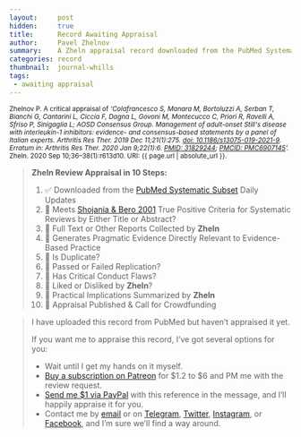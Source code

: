 ```yaml
---
layout:     post
hidden:     true
title:      Record Awaiting Appraisal
author:     Pavel Zhelnov
summary:    A Zheln appraisal record downloaded from the PubMed Systematic Subset daily updates.
categories: record
thumbnail:  journal-whills
tags:
 - awaiting appraisal
---
```


<small>Zhelnov P. A critical appraisal of _‘Colafrancesco S, Manara M, Bortoluzzi A, Serban T, Bianchi G, Cantarini L, Ciccia F, Dagna L, Govoni M, Montecucco C, Priori R, Ravelli A, Sfriso P, Sinigaglia L; AOSD Consensus Group. Management of adult-onset Still's disease with interleukin-1 inhibitors: evidence- and consensus-based statements by a panel of Italian experts. Arthritis Res Ther. 2019 Dec 11;21(1):275. [doi: 10.1186/s13075-019-2021-9](https://doi.org/10.1186/s13075-019-2021-9). Erratum in: Arthritis Res Ther. 2020 Jan 9;22(1):6. [PMID: 31829244](https://pubmed.gov/31829244); [PMCID: PMC6907145](https://ncbi.nlm.nih.gov/pmc/PMC6907145)’._ Zheln. 2020 Sep 10;36–38(1):r613d10. URI: {{ page.url | absolute_url }}.</small>

> **Zheln Review Appraisal in 10 Steps:**
>
> 1. ✅ Downloaded from the [PubMed Systematic Subset](https://p1m.org/ssb) Daily Updates
> 2. 🔄 Meets [Shojania & Bero 2001](https://www.researchgate.net/publication/11820967_Taking_Advantage_of_the_Explosion_of_Systematic_Reviews_An_Efficient_MEDLINE_Search_Strategy) True Positive Criteria for Systematic Reviews by Either Title or Abstract?
> 3. 🔄 Full Text or Other Reports Collected by **Zheln**
> 4. 🔄 Generates Pragmatic Evidence Directly Relevant to Evidence-Based Practice
> 5. 🔄 Is Duplicate?
> 6. 🔄 Passed or Failed Replication?
> 7. 🔄 Has Critical Conduct Flaws?
> 8. 🔄 Liked or Disliked by **Zheln**?
> 9. 🔄 Practical Implications Summarized by **Zheln**
> 10. 🔄 Appraisal Published & Call for Crowdfunding

> I have uploaded this record from PubMed but haven’t appraised it yet.
>
> If you want me to appraise this record, I’ve got several options for you:
> * Wait until I get my hands on it myself.
> * [Buy a subscription on Patreon](https://patreon.com/zheln) for $1.2 to $6 and PM me with the review request.
> * [Send me $1 via PayPal](https://paypal.me/pjelnov) with this reference in the message, and I’ll happily appraise it for you.
> * Contact me by [email](mailto:pavel@zheln.com) or on [Telegram](https://t.me/drzhelnov), [Twitter](https://twitter.com/drzhelnov), [Instagram](https://instagram.com/igzheln), or [Facebook](https://facebook.com/drzhelnov), and I’m sure we’ll find a way around.
